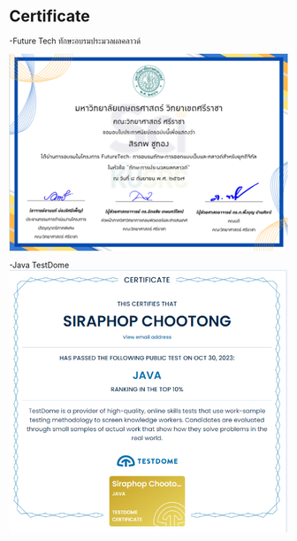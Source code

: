 # Certificate
-Future Tech ทักษะอบรมประมวลผลคลาวด์

![Certificate](certificate/Clouds.png)

-Java TestDome
![Certificate](certificate/Java.png)
